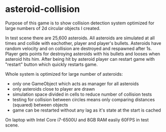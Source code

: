 # asteroid-collision
Purpose of this game is to show collision detection system optimized for large numbers of 2d circular objects I created.

In test scene there are 25,600 asteroids. All asteroids are simulated at all times and collide with eachother, player and player's bullets. Asteroids have random velocity and on collision are destroyed and respawned after 1s. Player gets points for destroying asteroids with his bullets and looses when asteroid hits him. After being hit by asteroid player can restart game with "restart" button which quickly restarts game.

Whole system is optimized for large number of asteroids:
* only one GameObject which acts as manager for all asteroids
* only asteroids close to player are drawn
* simulation space divided in cells to reduce number of collision tests
* testing for collision between circles means only comparing distances (squared) between objects
* game can be restarted without any lag as it's state at the start is cached

On laptop with Intel Core i7-6500U and 8GB RAM easliy 60FPS in test scene.
